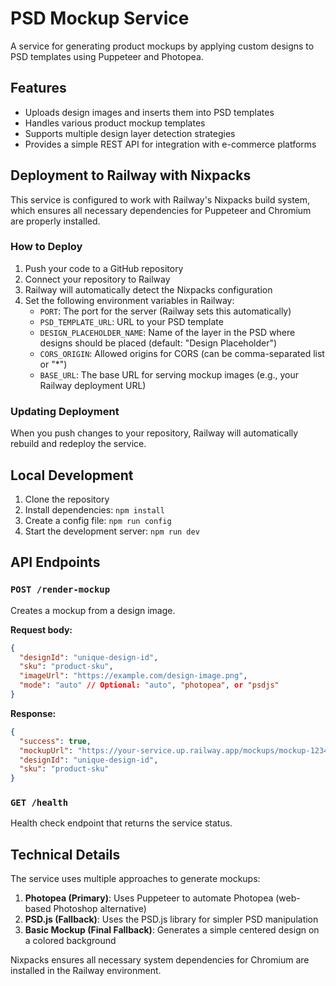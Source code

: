 # PSD Mockup Service

A service for generating product mockups by applying custom designs to PSD templates using Puppeteer and Photopea.

## Features

- Uploads design images and inserts them into PSD templates
- Handles various product mockup templates
- Supports multiple design layer detection strategies
- Provides a simple REST API for integration with e-commerce platforms

## Deployment to Railway with Nixpacks

This service is configured to work with Railway's Nixpacks build system, which ensures all necessary dependencies for Puppeteer and Chromium are properly installed.

### How to Deploy

1. Push your code to a GitHub repository
2. Connect your repository to Railway
3. Railway will automatically detect the Nixpacks configuration
4. Set the following environment variables in Railway:
   - `PORT`: The port for the server (Railway sets this automatically)
   - `PSD_TEMPLATE_URL`: URL to your PSD template
   - `DESIGN_PLACEHOLDER_NAME`: Name of the layer in the PSD where designs should be placed (default: "Design Placeholder")
   - `CORS_ORIGIN`: Allowed origins for CORS (can be comma-separated list or "*")
   - `BASE_URL`: The base URL for serving mockup images (e.g., your Railway deployment URL)

### Updating Deployment

When you push changes to your repository, Railway will automatically rebuild and redeploy the service.

## Local Development

1. Clone the repository
2. Install dependencies: `npm install`
3. Create a config file: `npm run config`
4. Start the development server: `npm run dev`

## API Endpoints

### `POST /render-mockup`

Creates a mockup from a design image.

**Request body:**
```json
{
  "designId": "unique-design-id",
  "sku": "product-sku",
  "imageUrl": "https://example.com/design-image.png",
  "mode": "auto" // Optional: "auto", "photopea", or "psdjs"
}
```

**Response:**
```json
{
  "success": true,
  "mockupUrl": "https://your-service.up.railway.app/mockups/mockup-12345.png",
  "designId": "unique-design-id",
  "sku": "product-sku"
}
```

### `GET /health`

Health check endpoint that returns the service status.

## Technical Details

The service uses multiple approaches to generate mockups:

1. **Photopea (Primary)**: Uses Puppeteer to automate Photopea (web-based Photoshop alternative)
2. **PSD.js (Fallback)**: Uses the PSD.js library for simpler PSD manipulation
3. **Basic Mockup (Final Fallback)**: Generates a simple centered design on a colored background

Nixpacks ensures all necessary system dependencies for Chromium are installed in the Railway environment. 